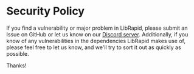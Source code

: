 # Security Policy

If you find a vulnerability or major problem in LibRapid, please submit an Issue on GitHub or
let us know on our [Discord server](https://discord.gg/cGxTFTgCAC). Additionally, if you know
of any vulnerabilities in the dependencies LibRapid makes use of, please feel free to let us
know, and we'll try to sort it out as quickly as possible.

Thanks!
